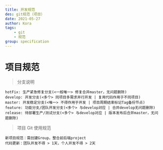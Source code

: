 ```yaml
---
title: 开发规范
des: git规范（项目）
date: 2021-05-27
author: Kora
tags:
    - git
    - 规范
group: specification
---
```


# 项目规范

<template>
  <div id="app">
   	<div id='container' style='background: #EEEEF3'></div>
  </div>
</template>

<script> 

export default {
	name: 'App',
	mounted() {
		import('@antv/g6').then((G6) => {
			const fittingString = (str, maxWidth, fontSize) => {
				let currentWidth = 0;
				let res = str;
				const pattern = new RegExp('[\u4E00-\u9FA5]+');
				str.split('').forEach((letter, i) => {
					if (currentWidth > maxWidth) return;
					if (pattern.test(letter)) {
						currentWidth += fontSize;
					} else {
						currentWidth += G6.Util.getLetterWidth(letter, fontSize);
					}
					if (currentWidth > maxWidth) {
						res = `${str.substr(0, i)}\n${str.substr(i)}`;
					}
			});
			return res;
		};

		const globalFontSize = 12;

		G6.registerEdge('circle-running', {
			afterDraw(cfg, group) {
			const shape = group.get('children')[0];
			const startPoint = shape.getPoint(0);
			const circle = group.addShape('circle', {
				attrs: {
					x: startPoint.x,
					y: startPoint.y,
					fill: '#1890ff',
					r: 5,
				},
				name: 'circle-shape',
			});

			circle.animate((ratio) => {
				const tmpPoint = shape.getPoint(ratio);
				return {
					x: tmpPoint.x,
					y: tmpPoint.y,
				};
				},
			{
			repeat: true, // Whether executes the animation repeatly
			duration: 3000, // the duration for executing once
		});
	},
},
		'line', // extend the built-in edge 'cubic' line | cubic | polyline | quadratic | loop
		);

		const data = {
		nodes: [
			{
				type: 'round',
				x: -100,
				y: 190,
				size: 70,
				label: fittingString('Tag1.0.1\n Tag1.0.2 \n Tag...', 200, globalFontSize),
				id: 'nodeTagList',
				labelCfg: {
					position: '',
				},
				anchorPoints: [
					[0, 0.5],
					[0.5, 0],
				],
			},
			{
				x: -100,
				y: 100,
				label: fittingString('Tag', 80, globalFontSize),
				id: 'nodeTagAll',
				labelCfg: {
					position: '',
				},
				anchorPoints: [
					[0.5, 0.5],
					[1, 0.5],
				],
			},
			{
				x: 100,
				y: 100,
				label: fittingString('Master', 80, globalFontSize),
				id: 'nodeMaster',
				labelCfg: {
					position: '',
				},
				anchorPoints: [
					[0.5, 0.5],
					[0.5, 0]
				],
			},
			{
				x: 100,
				y: 200,
				label: fittingString('HotFix', 80, globalFontSize),
				id: 'nodeHotFix',
				labelCfg: {
					position: '',
				},
				anchorPoints: [
					[0.5, 0],
					[1, 0.5],
				],
			},
			{
				x: 300,
				y: 100,
				label: 'Develop（n）',
				id: 'nodeDev1',
				labelCfg: {
					position: '',
				},
				anchorPoints: [
					[0, 0.5],
					[0.5, 0.5],
					[1, 0.5],
				],
			},
			{
				x: 500,
				y: 100,
				label: 'Feature（n）',
				id: 'nodeFeature',
				labelCfg: {
					position: '',
				},
				anchorPoints: [
					[0.5, 0.5],
					[0, 0.5],
				],
			},
			{
				x: 500,
				y: 190,
				type: 'round',
				label: 'Feature1\nFeature2\nFeature...',
				size: 70,
				id: 'nodeFeatureList',
				labelCfg: {
					position: '',
				},
				anchorPoints: [
					[0.5, 0],
					[0, 0.5],
				],
			},
			{
				x: 300,
				y: -100,
				label: 'Release',
				id: 'nodeRelease',
				labelCfg: {
					position: '',
				},
				anchorPoints: [
					[.5, 1],
					// [1, 0],
				],
			},
		],
		edges: [
			{
				source: 'nodeMaster',
				target: 'nodeDev1',
				label: fittingString('创建分支(开发版本)', 110, globalFontSize),
				labelCfg: {
					refY: 20,
					refX: 24,
				},
				style: {
					endArrow: true,
				},
			},
			{
				source: 'nodeMaster',
				target: 'nodeTagAll',
				label: fittingString('标记Tag', 110, globalFontSize),
				labelCfg: {
					refY: 20,
					refX: 20
				},
				style: {
					endArrow: true,
				},
			},
			{
				source: 'nodeMaster',
				target: 'nodeHotFix',
				label: fittingString('创建分支(生产修复)', 110, globalFontSize),
				labelCfg: {
					refY: 0
				},
				style: {
					endArrow: true,
				},
			},
			{
				source: 'nodeDev1',
				target: 'nodeRelease',
				label: fittingString('待部署生产版本/测试版本', 110, globalFontSize),
				labelCfg: {
					refY: 0
				},
				style: {
					endArrow: true,
				},
			},
			{
				source: 'nodeRelease',
				target: 'nodeMaster',
				label: fittingString('Merge稳定版本', 110, globalFontSize),
				labelCfg: {
					refY: 0
				},
				style: {
					endArrow: true,
				},
			},
			{
				source: 'nodeDev1',
				target: 'nodeFeature',
				label: fittingString('创建分支(功能开发)', 110, globalFontSize),
				labelCfg: {
					refY: 20
				},
				style: {
					endArrow: true,
				},
			},
			{
				source: 'nodeTagAll',
				target: 'nodeTagList',
				label: '',
				labelCfg: {
					refY: 20
				},
				style: {
					endArrow: true,
					stroke: '#999',
					width: '20'
				},
			},
			{
				source: 'nodeFeature',
				target: 'nodeFeatureList',
				label: '',
				labelCfg: {
					refY: 20
				},
				style: {
					endArrow: true,
					stroke: '#999',
					width: '20'
				},
			},
			
			],
		};

		const width = document.getElementById('container').scrollWidth || 1000;
		const height = document.getElementById('container').scrollHeight || 480;
		const graph = new G6.Graph({
			container: 'container',
			width,
			height,
			// translate the graph to align the canvas's center, support by v3.5.1
			modes: {
				/* behavior */
				default: ['drag-node'],
			},
			fitCenter: true,
			defaultNode: {
				type: 'rect',
				style: {
					fill: '#DEE9FF',
					stroke: '#5B8FF9',
				},
			},
			defaultEdge: {
				type: 'circle-running',
				// lineWidth: 100,
				color: '#F6BD16',
			},
		});
		graph.data(data);
		graph.render();
		
		graph.on('edge:mouseenter', (evt) => {
			const { item } = evt;
			graph.setItemState(item, 'active', true);
		});

		graph.on('edge:mouseleave', (evt) => {
			const { item } = evt;
			graph.setItemState(item, 'active', false);
		});

		graph.on('edge:click', (evt) => {
			const { item } = evt;
			graph.setItemState(item, 'selected', true);
		});
		graph.on('canvas:click', (evt) => {
		graph.getEdges().forEach((edge) => {
			graph.clearItemStates(edge);
		});
		});
			})
		
		}
}

</script>

> 分支说明

    hotFix: 生产紧急修复分支(<一般唯一> 修复合并master，无问题删除)
    develop: 开发分支(<多个> 同项目多需求并行开发 | 复用代码作用于不同项目)
    master: 开发稳定分支(<唯一> 不得作用于开发 | 项目周期结束标记Tag备份节点)
    feature: 功能分支/团队开发分支(<多个> 与develop对应 | 合并develop无问题删除)
    release: 待部署生产/测试分支(<多个> 与develop对应 | 版本发布后合并master，无问题删除)

> 项目 Git 使用规范

    新项目规范：需创建Group，整合前后端project
    代码更新：团队开发不得 > 1天，个人开发不得 > 2天

